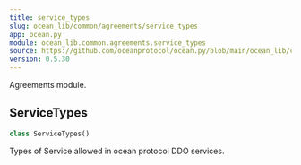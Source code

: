```yaml
---
title: service_types
slug: ocean_lib/common/agreements/service_types
app: ocean.py
module: ocean_lib.common.agreements.service_types
source: https://github.com/oceanprotocol/ocean.py/blob/main/ocean_lib/common/agreements/service_types.py
version: 0.5.30
---
```

Agreements module.

## ServiceTypes

```python
class ServiceTypes()
```

Types of Service allowed in ocean protocol DDO services.

